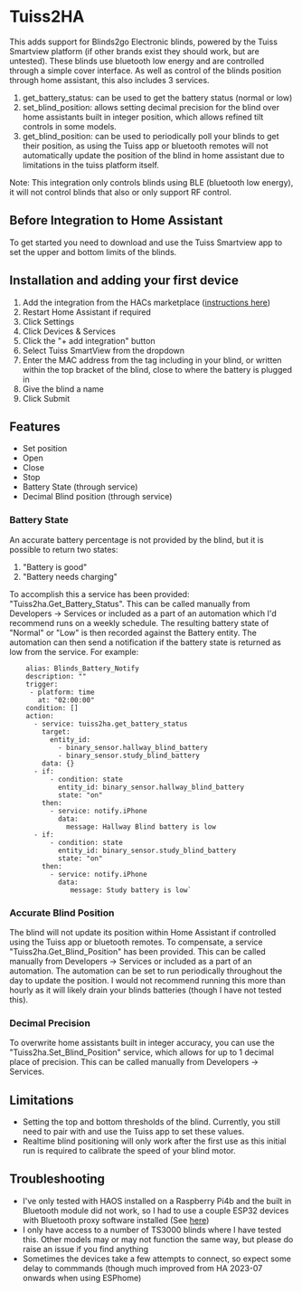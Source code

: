# Tuiss2HA
This adds support for Blinds2go Electronic blinds, powered by the Tuiss Smartview platform (if other brands exist they should work, but are untested). These blinds use bluetooth low energy and are controlled through a simple cover interface. As well as control of the blinds position through home assistant, this also includes 3 services.
1. get_battery_status: can be used to get the battery status (normal or low)
2. set_blind_position: allows setting decimal precision for the blind over home assistants built in integer position, which allows refined tilt controls in some models. 
3. get_blind_position: can be used to periodically poll your blinds to get their position, as using the Tuiss app or bluetooth remotes will not automatically update the position of the blind in home assistant due to limitations in the tuiss platform itself.

Note: This integration only controls blinds using BLE (bluetooth low energy), it will not control blinds that also or only support RF control.


## Before Integration to Home Assistant ##
To get started you need to download and use the Tuiss Smartview app to set the upper and bottom limits of the blinds.

## Installation and adding your first device ##
1. Add the integration from the HACs marketplace ([instructions here](https://hacs.xyz/docs/configuration/basic))
2. Restart Home Assistant if required
3. Click Settings
4. Click Devices & Services
5. Click the "+ add integration" button
6. Select Tuiss SmartView from the dropdown
7. Enter the MAC address from the tag including in your blind, or written within the top bracket of the blind, close to where the battery is plugged in
8. Give the blind a name
9. Click Submit

## Features ##
- Set position
- Open 
- Close
- Stop
- Battery State (through service)
- Decimal Blind position (through service)

### Battery State ###
An accurate battery percentage is not provided by the blind, but it is possible to return two states:
1. "Battery is good"
2. "Battery needs charging"

To accomplish this a service has been provided: "Tuiss2ha.Get_Battery_Status". This can be called manually from Developers -> Services or included as a part of an automation which I'd recommend runs on a weekly schedule. The resulting battery state of "Normal" or "Low" is then recorded against the Battery entity. The automation can then send a notification if the battery state is returned as low from the service. For example:

        alias: Blinds_Battery_Notify
        description: ""
        trigger:
         - platform: time
           at: "02:00:00"
        condition: []
        action:
          - service: tuiss2ha.get_battery_status
            target:
              entity_id:
                - binary_sensor.hallway_blind_battery
                - binary_sensor.study_blind_battery
            data: {}
          - if:
              - condition: state
                entity_id: binary_sensor.hallway_blind_battery
                state: "on"
            then:
              - service: notify.iPhone
                data:
                  message: Hallway Blind battery is low
          - if:
              - condition: state
                entity_id: binary_sensor.study_blind_battery
                state: "on"
            then:
              - service: notify.iPhone
                data:
                   message: Study battery is low`


### Accurate Blind Position ###
The blind will not update its position within Home Assistant if controlled using the Tuiss app or bluetooth remotes. To compensate, a service "Tuiss2ha.Get_Blind_Position" has been provided. This can be called manually from Developers -> Services or included as a part of an automation. The automation can be set to run periodically throughout the day to update the position. I would not recommend running this more than hourly as it will likely drain your blinds batteries (though I have not tested this).

### Decimal Precision ###
To overwrite home assistants built in integer accuracy, you can use the "Tuiss2ha.Set_Blind_Position" service, which allows for up to 1 decimal place of precision. This can be called manually from Developers -> Services.

## Limitations ##
- Setting the top and bottom thresholds of the blind. Currently, you still need to pair with and use the Tuiss app to set these values.
- Realtime blind positioning will only work after the first use as this initial run is required to calibrate the speed of your blind motor.

## Troubleshooting ##
- I've only tested with HAOS installed on a Raspberry Pi4b and the built in Bluetooth module did not work, so I had to use a couple ESP32 devices with Bluetooth proxy software installed (See [here](https://esphome.io/components/bluetooth_proxy.html))
- I only have access to a number of TS3000 blinds where I have tested this. Other models may or may not function the same way, but please do raise an issue if you find anything
- Sometimes the devices take a few attempts to connect, so expect some delay to commmands (though much improved from HA 2023-07 onwards when using ESPhome)
